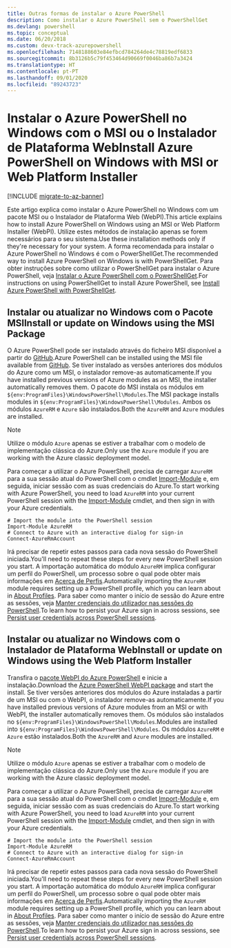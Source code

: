 ```yaml
---
title: Outras formas de instalar o Azure PowerShell
description: Como instalar o Azure PowerShell sem o PowerShellGet
ms.devlang: powershell
ms.topic: conceptual
ms.date: 06/20/2018
ms.custom: devx-track-azurepowershell
ms.openlocfilehash: 7148188603e84efbcd784264de4c78819edf6833
ms.sourcegitcommit: 8b3126b5c79f453464d90669f0046ba86b7a3424
ms.translationtype: HT
ms.contentlocale: pt-PT
ms.lasthandoff: 09/01/2020
ms.locfileid: "89243723"
---
```

# <a name="install-azure-powershell-on-windows-with-msi-or-web-platform-installer"></a><span data-ttu-id="bdd57-103">Instalar o Azure PowerShell no Windows com o MSI ou o Instalador de Plataforma Web</span><span class="sxs-lookup"><span data-stu-id="bdd57-103">Install Azure PowerShell on Windows with MSI or Web Platform Installer</span></span>

[!INCLUDE [migrate-to-az-banner](../../includes/migrate-to-az-banner.md)]

<span data-ttu-id="bdd57-104">Este artigo explica como instalar o Azure PowerShell no Windows com um pacote MSI ou o Instalador de Plataforma Web (WebPI).</span><span class="sxs-lookup"><span data-stu-id="bdd57-104">This article explains how to install Azure PowerShell on Windows using an MSI or Web Platform Installer (WebPI).</span></span>
<span data-ttu-id="bdd57-105">Utilize estes métodos de instalação apenas se forem necessários para o seu sistema.</span><span class="sxs-lookup"><span data-stu-id="bdd57-105">Use these installation methods only if they're necessary for your system.</span></span> <span data-ttu-id="bdd57-106">A forma recomendada para instalar o Azure PowerShell no Windows é com o PowerShellGet.</span><span class="sxs-lookup"><span data-stu-id="bdd57-106">The recommended way to install Azure PowerShell on Windows is with PowerShellGet.</span></span> <span data-ttu-id="bdd57-107">Para obter instruções sobre como utilizar o PowerShellGet para instalar o Azure PowerShell, veja [Instalar o Azure PowerShell com o PowerShellGet](install-azurerm-ps.md).</span><span class="sxs-lookup"><span data-stu-id="bdd57-107">For instructions on using PowerShellGet to install Azure PowerShell, see [Install Azure PowerShell with PowerShellGet](install-azurerm-ps.md).</span></span>

## <a name="install-or-update-on-windows-using-the-msi-package"></a><span data-ttu-id="bdd57-108">Instalar ou atualizar no Windows com o Pacote MSI</span><span class="sxs-lookup"><span data-stu-id="bdd57-108">Install or update on Windows using the MSI Package</span></span>

<span data-ttu-id="bdd57-109">O Azure PowerShell pode ser instalado através do ficheiro MSI disponível a partir do [GitHub](https://github.com/Azure/azure-powershell/releases/tag/v5.7.0-April2018).</span><span class="sxs-lookup"><span data-stu-id="bdd57-109">Azure PowerShell can be installed using the MSI file available from [GitHub](https://github.com/Azure/azure-powershell/releases/tag/v5.7.0-April2018).</span></span> <span data-ttu-id="bdd57-110">Se tiver instalado as versões anteriores dos módulos do Azure como um MSI, o instalador remove-as automaticamente.</span><span class="sxs-lookup"><span data-stu-id="bdd57-110">If you have installed previous versions of Azure modules as an MSI, the installer automatically removes them.</span></span> <span data-ttu-id="bdd57-111">O pacote do MSI instala os módulos em `${env:ProgramFiles}\WindowsPowerShell\Modules`.</span><span class="sxs-lookup"><span data-stu-id="bdd57-111">The MSI package installs modules in `${env:ProgramFiles}\WindowsPowerShell\Modules`.</span></span> <span data-ttu-id="bdd57-112">Ambos os módulos `AzureRM` e `Azure` são instalados.</span><span class="sxs-lookup"><span data-stu-id="bdd57-112">Both the `AzureRM` and `Azure` modules are installed.</span></span>

> [!NOTE]
> <span data-ttu-id="bdd57-113">Utilize o módulo `Azure` apenas se estiver a trabalhar com o modelo de implementação clássica do Azure.</span><span class="sxs-lookup"><span data-stu-id="bdd57-113">Only use the `Azure` module if you are working with the Azure classic deployment model.</span></span>

<span data-ttu-id="bdd57-114">Para começar a utilizar o Azure PowerShell, precisa de carregar `AzureRM` para a sua sessão atual do PowerShell com o cmdlet [Import-Module](/powershell/module/Microsoft.PowerShell.Core/Import-Module) e, em seguida, iniciar sessão com as suas credenciais do Azure.</span><span class="sxs-lookup"><span data-stu-id="bdd57-114">To start working with Azure PowerShell, you need to load `AzureRM` into your current PowerShell session with the [Import-Module](/powershell/module/Microsoft.PowerShell.Core/Import-Module) cmdlet, and then sign in with your Azure credentials.</span></span>

```powershell-interactive
# Import the module into the PowerShell session
Import-Module AzureRM
# Connect to Azure with an interactive dialog for sign-in
Connect-AzureRmAccount
```

<span data-ttu-id="bdd57-115">Irá precisar de repetir estes passos para cada nova sessão do PowerShell iniciada.</span><span class="sxs-lookup"><span data-stu-id="bdd57-115">You'll need to repeat these steps for every new PowerShell session you start.</span></span> <span data-ttu-id="bdd57-116">A importação automática do módulo `AzureRM` implica configurar um perfil do PowerShell, um processo sobre o qual pode obter mais informações em [Acerca de Perfis](/powershell/module/microsoft.powershell.core/about/about_profiles).</span><span class="sxs-lookup"><span data-stu-id="bdd57-116">Automatically importing the `AzureRM` module requires setting up a PowerShell profile, which you can learn about in [About Profiles](/powershell/module/microsoft.powershell.core/about/about_profiles).</span></span>
<span data-ttu-id="bdd57-117">Para saber como manter o início de sessão do Azure entre as sessões, veja [Manter credenciais do utilizador nas sessões do PowerShell](context-persistence.md).</span><span class="sxs-lookup"><span data-stu-id="bdd57-117">To learn how to persist your Azure sign in across sessions, see [Persist user credentials across PowerShell sessions](context-persistence.md).</span></span>

## <a name="install-or-update-on-windows-using-the-web-platform-installer"></a><span data-ttu-id="bdd57-118">Instalar ou atualizar no Windows com o Instalador de Plataforma Web</span><span class="sxs-lookup"><span data-stu-id="bdd57-118">Install or update on Windows using the Web Platform Installer</span></span>

<span data-ttu-id="bdd57-119">Transfira o [pacote WebPI do Azure PowerShell](https://aka.ms/webpi-azps) e inicie a instalação.</span><span class="sxs-lookup"><span data-stu-id="bdd57-119">Download the [Azure PowerShell WebPI package](https://aka.ms/webpi-azps) and start the install.</span></span> <span data-ttu-id="bdd57-120">Se tiver versões anteriores dos módulos do Azure instaladas a partir de um MSI ou com o WebPI, o instalador remove-as automaticamente.</span><span class="sxs-lookup"><span data-stu-id="bdd57-120">If you have installed previous versions of Azure modules from an MSI or with WebPI, the installer automatically removes them.</span></span> <span data-ttu-id="bdd57-121">Os módulos são instalados no `${env:ProgramFiles}\WindowsPowerShell\Modules`.</span><span class="sxs-lookup"><span data-stu-id="bdd57-121">Modules are installed into `${env:ProgramFiles}\WindowsPowerShell\Modules`.</span></span> <span data-ttu-id="bdd57-122">Os módulos `AzureRM` e `Azure` estão instalados.</span><span class="sxs-lookup"><span data-stu-id="bdd57-122">Both the `AzureRM` and `Azure` modules are installed.</span></span>

> [!NOTE]
> <span data-ttu-id="bdd57-123">Utilize o módulo `Azure` apenas se estiver a trabalhar com o modelo de implementação clássica do Azure.</span><span class="sxs-lookup"><span data-stu-id="bdd57-123">Only use the `Azure` module if you are working with the Azure classic deployment model.</span></span>

<span data-ttu-id="bdd57-124">Para começar a utilizar o Azure PowerShell, precisa de carregar `AzureRM` para a sua sessão atual do PowerShell com o cmdlet [Import-Module](/powershell/module/Microsoft.PowerShell.Core/Import-Module) e, em seguida, iniciar sessão com as suas credenciais do Azure.</span><span class="sxs-lookup"><span data-stu-id="bdd57-124">To start working with Azure PowerShell, you need to load `AzureRM` into your current PowerShell session with the [Import-Module](/powershell/module/Microsoft.PowerShell.Core/Import-Module) cmdlet, and then sign in with your Azure credentials.</span></span>

```powershell-interactive
# Import the module into the PowerShell session
Import-Module AzureRM
# Connect to Azure with an interactive dialog for sign-in
Connect-AzureRmAccount
```

<span data-ttu-id="bdd57-125">Irá precisar de repetir estes passos para cada nova sessão do PowerShell iniciada.</span><span class="sxs-lookup"><span data-stu-id="bdd57-125">You'll need to repeat these steps for every new PowerShell session you start.</span></span> <span data-ttu-id="bdd57-126">A importação automática do módulo `AzureRM` implica configurar um perfil do PowerShell, um processo sobre o qual pode obter mais informações em [Acerca de Perfis](/powershell/module/microsoft.powershell.core/about/about_profiles).</span><span class="sxs-lookup"><span data-stu-id="bdd57-126">Automatically importing the `AzureRM` module requires setting up a PowerShell profile, which you can learn about in [About Profiles](/powershell/module/microsoft.powershell.core/about/about_profiles).</span></span>
<span data-ttu-id="bdd57-127">Para saber como manter o início de sessão do Azure entre as sessões, veja [Manter credenciais do utilizador nas sessões do PowerShell](context-persistence.md).</span><span class="sxs-lookup"><span data-stu-id="bdd57-127">To learn how to persist your Azure sign in across sessions, see [Persist user credentials across PowerShell sessions](context-persistence.md).</span></span>
